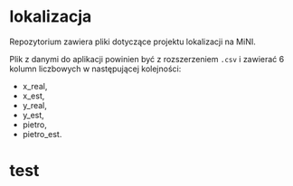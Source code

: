 # lokalizacja
Repozytorium zawiera pliki dotyczące projektu lokalizacji na MiNI.

Plik z danymi do aplikacji powinien być z rozszerzeniem `.csv` i zawierać 6 kolumn liczbowych w następującej kolejności:
* x_real,
* x_est,
* y_real,
* y_est,
* pietro,
* pietro_est.

# test
